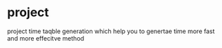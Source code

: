 # project

project time taqble generation which help you to genertae time more fast and more effecitve method
